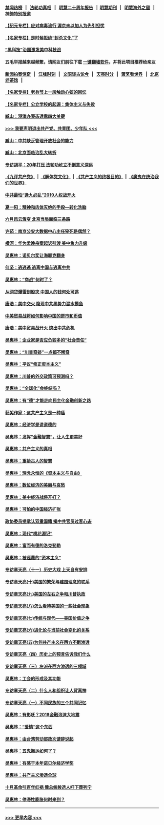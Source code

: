#### [禁闻热榜](热点新闻.md?=0)  &nbsp;&nbsp;|&nbsp;&nbsp; [法轮功真相](https://github.com/gfw-breaker/truth/blob/master/README.md?=0) &nbsp;&nbsp;|&nbsp;&nbsp; [明慧二十周年报告](https://github.com/gfw-breaker/mh-reports/blob/master/README.md?=0) &nbsp;&nbsp;|&nbsp;&nbsp;[明慧期刊](https://github.com/gfw-breaker/mh-qikan) &nbsp;&nbsp;|&nbsp;&nbsp; [明慧海外之窗](https://github.com/gfw-breaker/mh-news/blob/master/README.md?=0) &nbsp;&nbsp;|&nbsp;&nbsp; [神韵特别报道](https://github.com/gfw-breaker/mh-news/blob/master/shenyun.md?=0)
#### [【纪元专栏】应对病毒流行 渥京未以加人为先引担忧](../pages/nsc423/n11875714.md?t=03090932) 
#### [【名家专栏】是时候拒绝“封杀文化”了](../pages/nsc423/n11814093.md?t=03090932) 
#### [“黑科技”治国激发美中科技战](../pages/nsc423/n11638056.md?t=03090932) 
#### 五毛举报越来越频繁，请网友们前往下载 [一键翻墙软件](https://github.com/gfw-breaker/ssr-accounts)，并将此项目推荐给亲友
#### [新闻拍案惊奇](https://github.com/gfw-breaker/banned-news/blob/master/pages/link4.md) &nbsp;&nbsp;|&nbsp;&nbsp; [江峰时刻](https://github.com/gfw-breaker/banned-news/blob/master/pages/link4.md) &nbsp;&nbsp;|&nbsp;&nbsp; [文昭谈古论今](https://github.com/gfw-breaker/banned-news/blob/master/pages/link4.md) &nbsp;&nbsp;|&nbsp;&nbsp; [天亮时分](https://github.com/gfw-breaker/banned-news/blob/master/pages/link4.md) &nbsp;&nbsp;|&nbsp;&nbsp; [萧茗看世界](https://github.com/gfw-breaker/banned-news/blob/master/pages/link4.md) &nbsp;&nbsp;|&nbsp;&nbsp; [北京老茶馆](https://github.com/gfw-breaker/banned-news/blob/master/pages/link4.md) &nbsp;&nbsp;|&nbsp;&nbsp; 
#### [【名家专栏】老兵节上一段触动心弦的回忆](../pages/nsc423/n11646016.md?t=03090932) 
#### [【名家专栏】公立学校的起源：集体主义与失败](../pages/nsc423/n11601833.md?t=03090932) 
#### [臧山：港澳办表态透露四大关键](../pages/nsc423/n11421628.md?t=03090932) 
#### [>>> 我要声明退出共产党、共青团、少年队 <<<](https://github.com/begood0513/goodnews/blob/master/quit/letter.md) 
#### [臧山：中共缺乏管理开放社会的能力](../pages/nsc423/n11407457.md?t=03090932) 
#### [臧山：北京面临治乱大转折](../pages/nsc423/n11406895.md?t=03090932) 
#### [专访胡平：20年打压 法轮功屹立不倒意义深远](../pages/nsc423/n11398800.md?t=03090932) 
#### [《九评共产党》](https://github.com/begood0513/9ping.md/blob/master/README.md) &nbsp;|&nbsp; [《解体党文化》](../../../../jtdwh.md/blob/master/README.md)  &nbsp;|&nbsp; [《共产主义的终极目的》](../../../../gczydzjmd.md/blob/master/README.md) &nbsp;|&nbsp; [《魔鬼在统治我们的世界》](../../../../mgztzwmdsj.md/blob/master/README.md) 
#### [中共最怕“逢九必乱”2019人权战开火](../pages/nsc423/n11385248.md?t=03090932) 
#### [夏一阳：精神和肉体灭绝的手段—转化洗脑](../pages/nsc423/n11368250.md?t=03090932) 
#### [六月风云激变 北京当局面临三条路](../pages/nsc423/n11313668.md?t=03090932) 
#### [许茹：南京公安大数据中心主任猝死是偶然？](../pages/nsc423/n11064744.md?t=03090932) 
#### [横河：华为孟晚舟案起诉引渡 美中角力升级](../pages/nsc423/n11027230.md?t=03090932) 
#### [吴惠林：诺贝尔奖让海耶克翻身](../pages/nsc423/n10890049.md?t=03090932) 
#### [何坚：逃逃逃 逃离中国与逃离中共](../pages/nsc423/n10592891.md?t=03090932) 
#### [吴惠林：“商战”何时了？](../pages/nsc423/n10573558.md?t=03090932) 
#### [从网贷爆雷到股灾 中国人的钱何处可逃](../pages/nsc423/n10572800.md?t=03090932) 
#### [唐浩：美中交火 隐现中共黑势力混水摸鱼](../pages/nsc423/n10544040.md?t=03090932) 
#### [中美贸易战将如何影响中国的房市和币值](../pages/nsc423/n10543697.md?t=03090932) 
#### [唐浩：美中贸易战开火 烧出中共危机](../pages/nsc423/n10540126.md?t=03090932) 
#### [吴惠林：企业家是否应负较多的“社会责任”](../pages/nsc423/n10535022.md?t=03090932) 
#### [吴惠林：“川普奇迹”一点都不稀奇](../pages/nsc423/n10512808.md?t=03090932) 
#### [吴惠林：平议“修正资本主义”](../pages/nsc423/n10495724.md?t=03090932) 
#### [吴惠林：川普的外交政策可预测吗？](../pages/nsc423/n10462387.md?t=03090932) 
#### [吴惠林：“全球化”会终结吗？](../pages/nsc423/n10452838.md?t=03090932) 
#### [吴惠林：有“德”才能走向民主化金融创新之路](../pages/nsc423/n10432292.md?t=03090932) 
#### [获奖作家：这共产主义是一种癌](../pages/nsc423/n10431541.md?t=03090932) 
#### [吴惠林：经济学是讲道德的](../pages/nsc423/n10398014.md?t=03090932) 
#### [吴惠林：发挥“金融智慧”，让人生更美好](../pages/nsc423/n10375019.md?t=03090932) 
#### [吴惠林：共产主义的真相](../pages/nsc423/n10351394.md?t=03090932) 
#### [吴惠林：重拾古人的智慧](../pages/nsc423/n10337691.md?t=03090932) 
#### [吴惠林：理念永恒的《资本主义与自由》](../pages/nsc423/n10316274.md?t=03090932) 
#### [吴惠林：数位经济的美丽与哀愁](../pages/nsc423/n10292946.md?t=03090932) 
#### [吴惠林：美中经济战将开打？](../pages/nsc423/n10258825.md?t=03090932) 
#### [吴惠林：可怕的中国经济扩张](../pages/nsc423/n10219147.md?t=03090932) 
#### [政协委员提承认双重国籍 揭中共官员过客心态](../pages/nsc423/n10208809.md?t=03090932) 
#### [吴惠林：现代“桃花源记”](../pages/nsc423/n10185234.md?t=03090932) 
#### [吴惠林：富而有德的洛克斐勒](../pages/nsc423/n10142264.md?t=03090932) 
#### [吴惠林：被诬蔑的“资本主义”](../pages/nsc423/n10124816.md?t=03090932) 
#### [专访章天亮（十一）历史大戏 上天自有安排](../pages/nsc423/n10094905.md?t=03090932) 
#### [专访章天亮(十)美国的繁荣与建国理念的联系](../pages/nsc423/n10094899.md?t=03090932) 
#### [专访章天亮(九)美国的左右之争和川普执政](../pages/nsc423/n10094889.md?t=03090932) 
#### [专访章天亮(八)怎么看待美国的一些社会现象](../pages/nsc423/n10094857.md?t=03090932) 
#### [专访章天亮(七)传统与现代——美国价值之争](../pages/nsc423/n10093140.md?t=03090932) 
#### [专访章天亮(六)进化论与当前社会变化的关系](../pages/nsc423/n10092036.md?t=03090932) 
#### [专访章天亮(五)为何共产主义在西方不断渗透](../pages/nsc423/n10083620.md?t=03090932) 
#### [专访章天亮（四）历史上的预言告诉我们什么](../pages/nsc423/n10083606.md?t=03090932) 
#### [专访章天亮（三）左派在西方渗透的三领域](../pages/nsc423/n10081115.md?t=03090932) 
#### [吴惠林：工会的形成及其功能](../pages/nsc423/n10080633.md?t=03090932) 
#### [专访章天亮（二）什么人和组织让人背离神](../pages/nsc423/n10076637.md?t=03090932) 
#### [专访章天亮（一）不同民族的三个共同记忆](../pages/nsc423/n10074188.md?t=03090932) 
#### [吴惠林：有影呒？2018金融泡沫大地震](../pages/nsc423/n10040534.md?t=03090932) 
#### [吴惠林：“爱情”这个东西](../pages/nsc423/n10019423.md?t=03090932) 
#### [吴惠林：由台湾劳动部政次请辞说起](../pages/nsc423/n9979679.md?t=03090932) 
#### [吴惠林：五鬼搬运如何了？](../pages/nsc423/n9925338.md?t=03090932) 
#### [吴惠林：有感于本年诺贝尔经济学奖](../pages/nsc423/n9871883.md?t=03090932) 
#### [吴惠林：共产主义渗透全球](../pages/nsc423/n9812748.md?t=03090932) 
#### [十月革命引百年红祸 俄总统候选人吁下葬列宁](../pages/nsc423/n9810182.md?t=03090932) 
#### [吴惠林：停滞性膨胀何时来到？](../pages/nsc423/n9764136.md?t=03090932) 

----
#### [ >>> 更早内容 <<< ](../indexes/nsc423-earlier.md)
